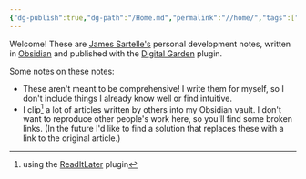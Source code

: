 ```yaml
---
{"dg-publish":true,"dg-path":"/Home.md","permalink":"//home/","tags":["gardenEntry"],"created":"","updated":""}
---
```



Welcome! These are [James Sartelle's](https://github.com/jsartelle) personal development notes, written in [Obsidian](https://obsidian.md/) and published with the [Digital Garden](https://github.com/oleeskild/obsidian-digital-garden) plugin.

Some notes on these notes:

- These aren't meant to be comprehensive! I write them for myself, so I don't include things I already know well or find intuitive.
- I clip[^1] a lot of articles written by others into my Obsidian vault. I don't want to reproduce other people's work here, so you'll find some broken links. (In the future I'd like to find a solution that replaces these with a link to the original article.)

[^1]: using the [ReadItLater](https://github.com/DominikPieper/obsidian-ReadItLater) plugin
